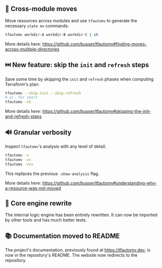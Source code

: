 ## 🔀 Cross-module moves

Move resources across modules and use `tfautomv` to generate the necessary `state mv` commands:

```bash
tfautomv workdir-A workdir-B workdir-C | sh
```

More details here: https://github.com/busser/tfautomv#finding-moves-across-multiple-directories

## ⏭️ New feature: skip the `init` and `refresh` steps

Save some time by skipping the `init` and `refresh` phases when computing Terraform's plan:

```bash
tfautomv --skip-init --skip-refresh
# or, for short
tfautomv -sS
```

More details here: https://github.com/busser/tfautomv#skipping-the-init-and-refresh-steps

## 🔊 Granular verbosity

Inspect `tfautomv`'s analysis with any level of detail:

```bash
tfautomv -v
tfautomv -vv
tfautomv -vvv
```

This replaces the previous `-show-analysis` flag.

More details here: https://github.com/busser/tfautomv#understanding-why-a-resource-was-not-moved

## 🧠 Core engine rewrite

The internal logic engine has been entirely rewritten. It can now be imported by other tools and has much better tests.

## 📚 Documentation moved to README

The project's documentation, previously found at https://tfautomv.dev, is now in the repository's README. The website now redirects to the repository.